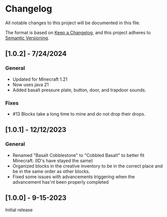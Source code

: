 # Changelog

All notable changes to this project will be documented in this file.

The format is based on [Keep a Changelog](https://keepachangelog.com/en/1.0.0/), and this project adheres to [Semantic Versioning](https://semver.org/spec/v2.0.0.html).

## [1.0.2] - 7/24/2024
### General
- Updated for Minecraft 1.21
- Now uses java 21
- Added basalt pressure plate, button, door, and trapdoor sounds.

### Fixes
- #13 Blocks take a long time to mine and do not drop their drops.


## [1.0.1] - 12/12/2023
### General
- Renamed "Basalt Cobblestone" to "Cobbled Basalt" to better fit Minecraft. (ID's have stayed the same)
- Organized blocks in the creative inventory to be in the correct place and be in the same order as other blocks.
- Fixed some issues with advancements triggering when the advancement has'nt been properly completed

## [1.0.0] - 9-15-2023

Initial release
